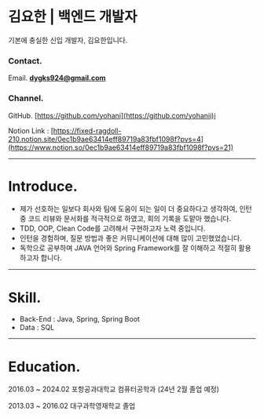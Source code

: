 # 김요한 | 백엔드 개발자

기본에 충실한 신입 개발자, 김요한입니다.

### **Contact.**

Email.   **dygks924@gmail.com**

### **Channel.**

GitHub. [https://github.com/yohani](https://github.com/yohanii)i

Notion Link : [https://fixed-ragdoll-210.notion.site/0ec1b9ae63414eff89719a83fbf1098f?pvs=4](https://www.notion.so/0ec1b9ae63414eff89719a83fbf1098f?pvs=21)

---

# **Introduce.**

- 제가 선호하는 일보다 회사와 팀에 도움이 되는 일이 더 중요하다고 생각하여, 인턴 중 코드 리뷰와 문서화를 적극적으로 하였고, 회의 기록을 도맡아 했습니다.
- TDD, OOP, Clean Code를 고려해서 구현하고자 노력 중입니다.
- 인턴을 경험하며, 질문 방법과 좋은 커뮤니케이션에 대해 많이 고민했었습니다.
- 독학으로 공부하며 JAVA 언어와 Spring Framework를 잘 이해하고 적절히 활용하고자 합니다.

---

# Skill.

- Back-End : Java, Spring, Spring Boot
- Data : SQL

---

# Education.

2016.03 ~ 2024.02 포항공과대학교 컴퓨터공학과 (24년 2월 졸업 예정)

2013.03 ~ 2016.02 대구과학영재학교 졸업
